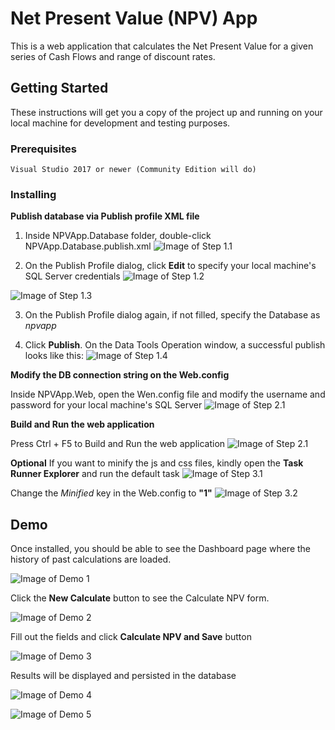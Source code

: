 # Net Present Value (NPV) App

This is a web application that calculates the Net Present Value for a given series of Cash Flows and range of discount rates.

## Getting Started

These instructions will get you a copy of the project up and running on your local machine for development and testing purposes.



### Prerequisites

```
Visual Studio 2017 or newer (Community Edition will do)
```


### Installing

**Publish database via Publish profile XML file**

1. Inside NPVApp.Database folder, double-click NPVApp.Database.publish.xml
![Image of Step 1.1](https://user-images.githubusercontent.com/6851315/61589553-1e3e4e80-abde-11e9-8353-512fd4559b4e.png)

2. On the Publish Profile dialog, click **Edit** to specify your local machine's SQL Server credentials
![Image of Step 1.2](https://user-images.githubusercontent.com/6851315/61589565-5cd40900-abde-11e9-91b7-a4014f4fb6bc.png)

![Image of Step 1.3](https://user-images.githubusercontent.com/6851315/61589574-90169800-abde-11e9-8bc8-2806f1a48521.png)

3. On the Publish Profile dialog again, if not filled, specify the Database as _*npvapp*_

4. Click **Publish**. On the Data Tools Operation window, a successful publish looks like this:
![Image of Step 1.4](https://user-images.githubusercontent.com/6851315/61589589-c8b67180-abde-11e9-8286-39a4dfc7b053.png)


**Modify the DB connection string on the Web.config**

Inside NPVApp.Web, open the Wen.config file and modify the username and password for your local machine's SQL Server
![Image of Step 2.1](https://user-images.githubusercontent.com/6851315/61589638-7de92980-abdf-11e9-896b-d215ce5c8493.png)


**Build and Run the web application**

Press Ctrl + F5 to Build and Run the web application
![Image of Step 2.1](https://user-images.githubusercontent.com/6851315/61589679-239c9880-abe0-11e9-86e1-e064f468c748.png)

**Optional**
If you want to minify the js and css files, kindly open the **Task Runner Explorer** and run the default task
![Image of Step 3.1](https://user-images.githubusercontent.com/6851315/61605565-b4bf4e00-ac78-11e9-9afe-218f1fa12c5d.png)

Change the *Minified* key in the Web.config to **"1"**
![Image of Step 3.2](https://user-images.githubusercontent.com/6851315/61605566-b7ba3e80-ac78-11e9-88f7-64da496f2a88.png)




## Demo

Once installed, you should be able to see the Dashboard page where the history of past calculations are loaded. 

![Image of Demo 1](https://user-images.githubusercontent.com/6851315/61604015-7aeb4900-ac72-11e9-98f1-9d012ceb5268.png)

Click the **New Calculate** button to see the Calculate NPV form.

![Image of Demo 2](https://user-images.githubusercontent.com/6851315/61604392-ef72b780-ac73-11e9-8446-82490a884675.png)

Fill out the fields and click **Calculate NPV and Save** button

![Image of Demo 3](https://user-images.githubusercontent.com/6851315/61604473-395b9d80-ac74-11e9-91f0-0d880b8643bd.png)

Results will be displayed and persisted in the database

![Image of Demo 4](https://user-images.githubusercontent.com/6851315/61604477-3e205180-ac74-11e9-8221-92ec23bbceb1.png)

![Image of Demo 5](https://user-images.githubusercontent.com/6851315/61604515-67d97880-ac74-11e9-912a-470807e584f6.png)